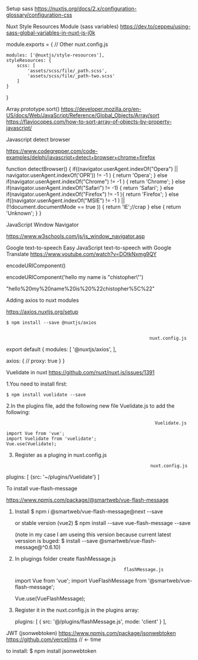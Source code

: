 Setup sass
https://nuxtjs.org/docs/2.x/configuration-glossary/configuration-css


<!-- --------------------------------------------------------------- -->

Nuxt Style Resources Module (sass variables)
https://dev.to/ceppeu/using-sass-global-variables-in-nuxt-js-j0k

module.exports = {
    // Other nuxt.config.js
    
    modules: ['@nuxtjs/style-resources'],
    styleResources: {
        scss: [
            'assets/scss/file/_path.scss',
            'assets/scss/file/_path-two.scss'
        ]
    }
}

<!-- --------------------------------------------------------------- -->

Array.prototype.sort()
https://developer.mozilla.org/en-US/docs/Web/JavaScript/Reference/Global_Objects/Array/sort
https://flaviocopes.com/how-to-sort-array-of-objects-by-property-javascript/


<!-- --------------------------------------------------------------- -->
Javascript detect browser

https://www.codegrepper.com/code-examples/delphi/javascript+detect+browser+chrome+firefox

function detectBrowser() { 
    if((navigator.userAgent.indexOf("Opera") || navigator.userAgent.indexOf('OPR')) != -1 ) {
        return 'Opera';
    } else if(navigator.userAgent.indexOf("Chrome") != -1 ) {
        return 'Chrome';
    } else if(navigator.userAgent.indexOf("Safari") != -1) {
        return 'Safari';
    } else if(navigator.userAgent.indexOf("Firefox") != -1 ){
        return 'Firefox';
    } else if((navigator.userAgent.indexOf("MSIE") != -1 ) || (!!document.documentMode == true )) {
        return 'IE';//crap
    } else {
        return 'Unknown';
    }
} 

<!-- --------------------------------------------------------------- -->
JavaScript Window Navigator

https://www.w3schools.com/js/js_window_navigator.asp



<!-- --------------------------------------------------------------- -->

Google text-to-speech
Easy JavaScript text-to-speech with Google Translate
https://www.youtube.com/watch?v=DOtkNxmg9QY




<!-- --------------------------------------------------------------- -->
encodeURIComponent()

encodeURIComponent('hello my name is "chistopher\\"')

"hello%20my%20name%20is%20%22chistopher%5C%22"

<!-- --------------------------------------------------------------- -->

Adding axios to nuxt modules

https://axios.nuxtjs.org/setup

    $ npm install --save @nuxtjs/axios


                                                          nuxt.config.js
export default {
  modules: [
    '@nuxtjs/axios',
  ],

  axios: {
    // proxy: true
  }
}




<!-- --------------------------------------------------------------- -->

Vuelidate in nuxt
https://github.com/nuxt/nuxt.js/issues/1391

1.You need to install first:

    $ npm install vuelidate --save
    

2.In the plugins file, add the following new file Vuelidate.js to add 
the following:

                                                            Vuelidate.js

    import Vue from 'vue';
    import Vuelidate from 'vuelidate';
    Vue.use(Vuelidate);

3. Register as a pluging in nuxt.config.js

                                                          nuxt.config.js

plugins: [
     {src: '~/plugins/Vuelidate'}
  ]

<!-- --------------------------------------------------------------- -->

To install vue-flash-message 

https://www.npmjs.com/package/@smartweb/vue-flash-message

1. Install
    $ npm i @smartweb/vue-flash-message@next --save

    or stable version (vue2)
    $ npm install --save vue-flash-message --save 

    (note in my case I am useing this version because current
    latest verssion is buged:
    $ install --save @smartweb/vue-flash-message@^0.6.10)

2. In plugings folder create flashMessage.js 

												flashMessage.js
	import Vue from 'vue';
	import VueFlashMessage from '@smartweb/vue-flash-message';
	 
	Vue.use(VueFlashMessage);

3. Register it in the nuxt.config.js in the plugins array:

	  plugins: [
	    { src: '@/plugins/flashMessage.js', mode: 'client' }
	  ],


<!-- --------------------------------------------------------------- -->
JWT  (jsonwebtoken)
https://www.npmjs.com/package/jsonwebtoken 
https://github.com/vercel/ms // <- time

to install:
    $ npm install jsonwebtoken